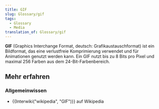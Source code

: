 ```yaml
---
title: GIF
slug: Glossary/gif
tags:
  - Glossary
  - Media
translation_of: Glossary/gif
---
```

**GIF** (Graphics Interchange Format, deutsch: Grafikaustauschformat) ist ein Bildformat, das eine verlustfreie Komprimierung verwendet und für Animationen genutzt werden kann. Ein GIF nutzt bis zu 8 Bits pro Pixel und maximal 256 Farben aus dem 24-Bit-Farbenbereich.

## Mehr erfahren

### Allgemeinwissen

- {{Interwiki("wikipedia", "GIF")}} auf Wikipedia
